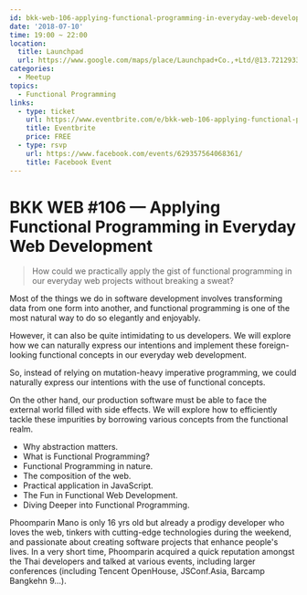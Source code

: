 ```yaml
---
id: bkk-web-106-applying-functional-programming-in-everyday-web-development
date: '2018-07-10'
time: 19:00 ~ 22:00
location:
  title: Launchpad
  url: https://www.google.com/maps/place/Launchpad+Co.,+Ltd/@13.7212933,100.5236788,19z/data=!3m1!4b1!4m5!3m4!1s0x30e298cdd6e8270d:0x7e9aa39655924697!8m2!3d13.721292!4d100.524226?hl=en
categories:
  - Meetup
topics:
  - Functional Programming
links:
  - type: ticket
    url: https://www.eventbrite.com/e/bkk-web-106-applying-functional-programming-in-everyday-web-development-tickets-46133003054
    title: Eventbrite
    price: FREE
  - type: rsvp
    url: https://www.facebook.com/events/629357564068361/
    title: Facebook Event
---
```


# BKK WEB #106 — Applying Functional Programming in Everyday Web Development

> How could we practically apply the gist of functional programming in our everyday web projects without breaking a sweat?

Most of the things we do in software development involves transforming data from one form into another, and functional programming is one of the most natural way to do so elegantly and enjoyably.

However, it can also be quite intimidating to us developers. We will explore how we can naturally express our intentions and implement these foreign-looking functional concepts in our everyday web development.

So, instead of relying on mutation-heavy imperative programming, we could naturally express our intentions with the use of functional concepts.

On the other hand, our production software must be able to face the external world filled with side effects. We will explore how to efficiently tackle these impurities by borrowing various concepts from the functional realm.

* Why abstraction matters.
* What is Functional Programming?
* Functional Programming in nature.
* The composition of the web.
* Practical application in JavaScript.
* The Fun in Functional Web Development.
* Diving Deeper into Functional Programming.

Phoomparin Mano is only 16 yrs old but already a prodigy developer who loves the web, tinkers with cutting-edge technologies during the weekend, and passionate about creating software projects that enhance people's lives. In a very short time, Phoomparin acquired a quick reputation amongst the Thai developers and talked at various events, including larger conferences (including Tencent OpenHouse, JSConf.Asia, Barcamp Bangkehn 9...).
